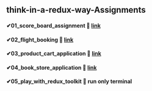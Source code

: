 ## think-in-a-redux-way-Assignments

#### ✔01_score_board_assignment 🎈 <a href="https://serene-kitten-dd7516.netlify.app/" target="_blank">link</a>  
#### ✔02_flight_booking 🎈 <a href="https://651c412ca4b17559f24b5d54--mellow-licorice-d7f7bb.netlify.app/" target="_blank">link</a>  
#### ✔03_product_cart_application 🎈 <a href="https://6526d20a29daf9008c0bc742--fabulous-basbousa-a23f34.netlify.app/" target="_blank">link</a>  
#### ✔04_book_store_application 🎈 <a href="https://65489385b9207a6c3440aec8--storied-treacle-e33aaf.netlify.app/" target="_blank">link</a>  
#### ✔05_play_with_redux_toolkit 🎈 run only terminal 
